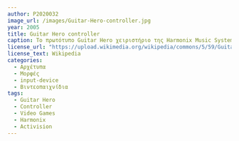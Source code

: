 ```yaml
---
author: P2020032
image_url: /images/Guitar-Hero-controller.jpg
year: 2005
title: Guitar Hero controller
caption: Το πρωτότυπο Guitar Hero χειριστήριο της Harmonix Music Systems είναι μια προσομοίωση μιας Gibson SG ηλεκτρικής κιθάρας. Παρά την εμφάνιση του, το συγκεκριμένο χειριστήριο παραμένει μια τροποποίηση ενός τυπικού χεριστήριου ηλεκτρονικών παιχνιδιών και στην πράξη απέχει πολύ από μια πραγματική. Στον λαιμό της κιθάρας υπάρχουν 5 χρωματιστά κουμπιά, ενώ στο σώμα της βρίσκονται οι μπάρες "Τρέμολο" και "Γρατζουνίσματος". Αυτό το είδος χειριστήριου χρησιμοποιείται συνήθως σε ρυθμικά παιχνίδια και αποτέλεσε έμπνευση για πολλά παρόμοια χειριστήρια και είδη παιχνιδιών. Παρά την εμπορική επιτυχία του, το Guitar Hero χειριστήριο αποτελεί απλά ένα παιχνίδι και όχι εκπαιδευτικό σύστημα μουσικής.
license_url: "https://upload.wikimedia.org/wikipedia/commons/5/59/Guitar-hero-controller-horiz.jpg"
license_text: Wikipedia
categories:
  - Αρχέτυπα
  - Μορφές
  - input-device
  - Βιντεοπαιχνίδια
tags: 
  - Guitar Hero
  - Controller
  - Video Games
  - Harmonix
  - Activision
---
```

